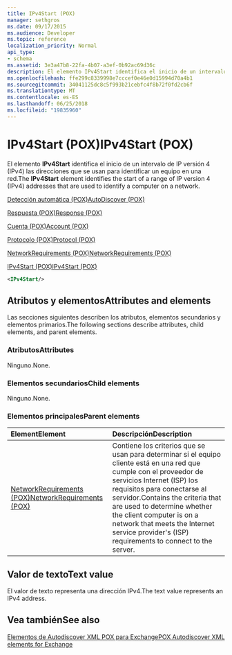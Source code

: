 ```yaml
---
title: IPv4Start (POX)
manager: sethgros
ms.date: 09/17/2015
ms.audience: Developer
ms.topic: reference
localization_priority: Normal
api_type:
- schema
ms.assetid: 3e3a47b8-22fa-4b07-a3ef-0b92ac69d36c
description: El elemento IPv4Start identifica el inicio de un intervalo de IP versión 4 (IPv4) las direcciones que se usan para identificar un equipo en una red.
ms.openlocfilehash: ffe299c8339998e7cccef0e46e0d15994d70a4b1
ms.sourcegitcommit: 34041125dc8c5f993b21cebfc4f8b72f0fd2cb6f
ms.translationtype: MT
ms.contentlocale: es-ES
ms.lasthandoff: 06/25/2018
ms.locfileid: "19835960"
---
```

# <a name="ipv4start-pox"></a><span data-ttu-id="d3ba4-103">IPv4Start (POX)</span><span class="sxs-lookup"><span data-stu-id="d3ba4-103">IPv4Start (POX)</span></span>

<span data-ttu-id="d3ba4-104">El elemento **IPv4Start** identifica el inicio de un intervalo de IP versión 4 (IPv4) las direcciones que se usan para identificar un equipo en una red.</span><span class="sxs-lookup"><span data-stu-id="d3ba4-104">The **IPv4Start** element identifies the start of a range of IP version 4 (IPv4) addresses that are used to identify a computer on a network.</span></span> 
  
[<span data-ttu-id="d3ba4-105">Detección automática (POX)</span><span class="sxs-lookup"><span data-stu-id="d3ba4-105">AutoDiscover (POX)</span></span>](autodiscover-pox.md)
  
[<span data-ttu-id="d3ba4-106">Respuesta (POX)</span><span class="sxs-lookup"><span data-stu-id="d3ba4-106">Response (POX)</span></span>](response-pox.md)
  
[<span data-ttu-id="d3ba4-107">Cuenta (POX)</span><span class="sxs-lookup"><span data-stu-id="d3ba4-107">Account (POX)</span></span>](account-pox.md)
  
[<span data-ttu-id="d3ba4-108">Protocolo (POX)</span><span class="sxs-lookup"><span data-stu-id="d3ba4-108">Protocol (POX)</span></span>](protocol-pox.md)
  
[<span data-ttu-id="d3ba4-109">NetworkRequirements (POX)</span><span class="sxs-lookup"><span data-stu-id="d3ba4-109">NetworkRequirements (POX)</span></span>](networkrequirements-pox.md)
  
[<span data-ttu-id="d3ba4-110">IPv4Start (POX)</span><span class="sxs-lookup"><span data-stu-id="d3ba4-110">IPv4Start (POX)</span></span>](ipv4start-pox.md)
  
```xml
<IPv4Start/>
```

## <a name="attributes-and-elements"></a><span data-ttu-id="d3ba4-111">Atributos y elementos</span><span class="sxs-lookup"><span data-stu-id="d3ba4-111">Attributes and elements</span></span>

<span data-ttu-id="d3ba4-112">Las secciones siguientes describen los atributos, elementos secundarios y elementos primarios.</span><span class="sxs-lookup"><span data-stu-id="d3ba4-112">The following sections describe attributes, child elements, and parent elements.</span></span>
  
### <a name="attributes"></a><span data-ttu-id="d3ba4-113">Atributos</span><span class="sxs-lookup"><span data-stu-id="d3ba4-113">Attributes</span></span>

<span data-ttu-id="d3ba4-114">Ninguno.</span><span class="sxs-lookup"><span data-stu-id="d3ba4-114">None.</span></span>
  
### <a name="child-elements"></a><span data-ttu-id="d3ba4-115">Elementos secundarios</span><span class="sxs-lookup"><span data-stu-id="d3ba4-115">Child elements</span></span>

<span data-ttu-id="d3ba4-116">Ninguno.</span><span class="sxs-lookup"><span data-stu-id="d3ba4-116">None.</span></span>
  
### <a name="parent-elements"></a><span data-ttu-id="d3ba4-117">Elementos principales</span><span class="sxs-lookup"><span data-stu-id="d3ba4-117">Parent elements</span></span>

|<span data-ttu-id="d3ba4-118">**Element**</span><span class="sxs-lookup"><span data-stu-id="d3ba4-118">**Element**</span></span>|<span data-ttu-id="d3ba4-119">**Descripción**</span><span class="sxs-lookup"><span data-stu-id="d3ba4-119">**Description**</span></span>|
|:-----|:-----|
|[<span data-ttu-id="d3ba4-120">NetworkRequirements (POX)</span><span class="sxs-lookup"><span data-stu-id="d3ba4-120">NetworkRequirements (POX)</span></span>](networkrequirements-pox.md) <br/> |<span data-ttu-id="d3ba4-121">Contiene los criterios que se usan para determinar si el equipo cliente está en una red que cumple con el proveedor de servicios Internet (ISP) los requisitos para conectarse al servidor.</span><span class="sxs-lookup"><span data-stu-id="d3ba4-121">Contains the criteria that are used to determine whether the client computer is on a network that meets the Internet service provider's (ISP) requirements to connect to the server.</span></span>  <br/> |
   
## <a name="text-value"></a><span data-ttu-id="d3ba4-122">Valor de texto</span><span class="sxs-lookup"><span data-stu-id="d3ba4-122">Text value</span></span>

<span data-ttu-id="d3ba4-123">El valor de texto representa una dirección IPv4.</span><span class="sxs-lookup"><span data-stu-id="d3ba4-123">The text value represents an IPv4 address.</span></span>
  
## <a name="see-also"></a><span data-ttu-id="d3ba4-124">Vea también</span><span class="sxs-lookup"><span data-stu-id="d3ba4-124">See also</span></span>



[<span data-ttu-id="d3ba4-125">Elementos de Autodiscover XML POX para Exchange</span><span class="sxs-lookup"><span data-stu-id="d3ba4-125">POX Autodiscover XML elements for Exchange</span></span>](pox-autodiscover-xml-elements-for-exchange.md)

